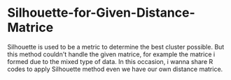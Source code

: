 # Silhouette-for-Given-Distance-Matrice
Silhouette is used to be a metric to determine the best cluster possible. But this method couldn't handle the given matrice, for example the matrice i formed due to the mixed type of data. In this occasion, i wanna share R codes to apply Silhouette method even we have our own distance matrice.
